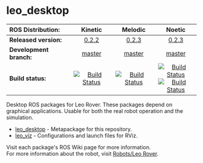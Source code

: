 # leo_desktop

| ROS Distribution: | Kinetic | Melodic | Noetic |
|:---|:---:|:---:|:---:|
| **Released version:** | [0.2.2] | [0.2.3] | [0.2.3] |
| **Development branch:** | [master] | [master] | [master] |
| **Build status:** | [![Build Status](http://build.ros.org/job/Kdev__leo_desktop__ubuntu_xenial_amd64/badge/icon)](http://build.ros.org/job/Kdev__leo_desktop__ubuntu_xenial_amd64/) | [![Build Status](http://build.ros.org/job/Mdev__leo_desktop__ubuntu_bionic_amd64/badge/icon)](http://build.ros.org/job/Mdev__leo_desktop__ubuntu_bionic_amd64/) | [![Build Status](http://build.ros.org/job/Ndev__leo_desktop__ubuntu_focal_amd64/badge/icon)](http://build.ros.org/job/Ndev__leo_desktop__ubuntu_focal_amd64/) <br> [![Build Status](http://build.ros.org/job/Ndev_db__leo_desktop__debian_buster_amd64/badge/icon)](http://build.ros.org/job/Ndev_db__leo_desktop__debian_buster_amd64/) |

Desktop ROS packages for Leo Rover. These packages depend on graphical applications. Usable for both the real robot operation and the simulation.

* [leo_desktop] - Metapackage for this repository.
* [leo_viz] - Configurations and launch files for RViz.

Visit each package's ROS Wiki page for more information. \
For more information about the robot, visit [Robots/Leo Rover].

[leo_desktop]: http://wiki.ros.org/leo_desktop
[leo_viz]: http://wiki.ros.org/leo_viz
[Robots/Leo Rover]: http://wiki.ros.org/Robots/Leo%20Rover
[master]: https://github.com/LeoRover/leo_desktop/tree/master
[0.2.2]: https://github.com/LeoRover/leo_desktop/tree/0.2.2
[0.2.3]: https://github.com/LeoRover/leo_desktop/tree/0.2.3
